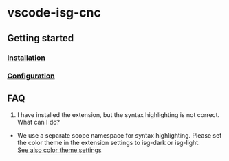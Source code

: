 # vscode-isg-cnc

## Getting started

### [Installation](installation.md)

### [Configuration](configuration.md)

## FAQ

1. I have installed the extension, but the syntax highlighting is not correct. What can I do?  

- We use a separate scope namespace for syntax highlighting. Please set the color theme in the extension settings to isg-dark or isg-light.  
  [See also color theme settings](configuration.md/#color-theme)
